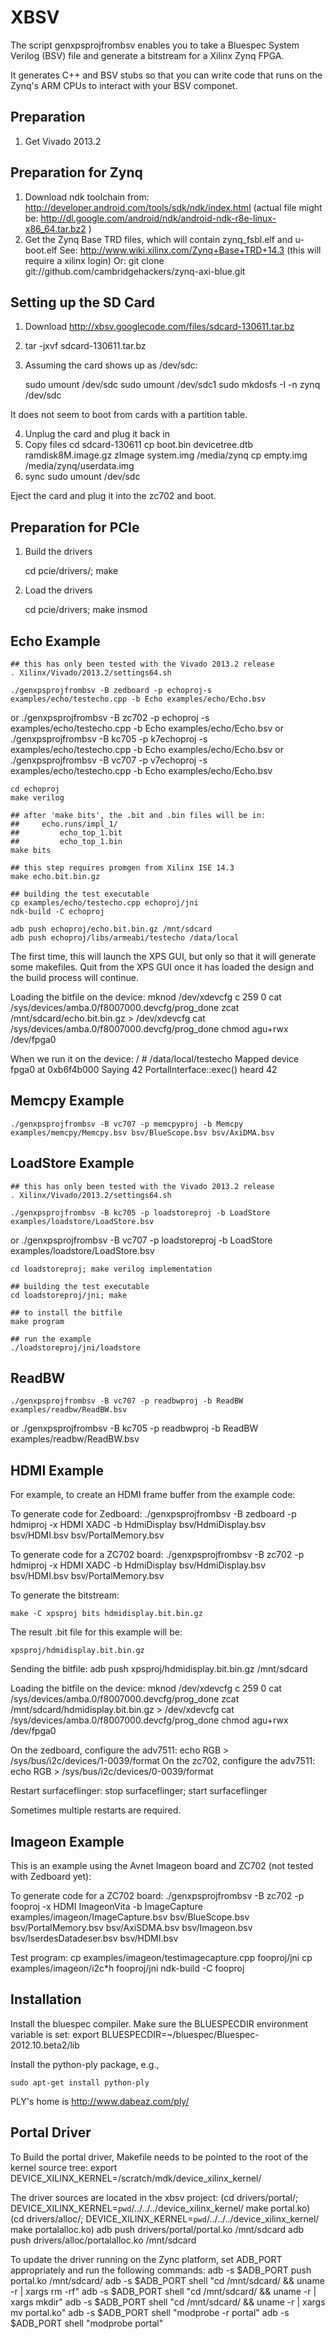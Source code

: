 XBSV
====

The script genxpsprojfrombsv enables you to take a Bluespec System
Verilog (BSV) file and generate a bitstream for a Xilinx Zynq FPGA. 

It generates C++ and BSV stubs so that you can write code that runs on
the Zynq's ARM CPUs to interact with your BSV componet.

Preparation
-----------

1. Get Vivado 2013.2

Preparation for Zynq
--------------------

1. Download ndk toolchain from: 
     http://developer.android.com/tools/sdk/ndk/index.html
     (actual file might be:
         http://dl.google.com/android/ndk/android-ndk-r8e-linux-x86_64.tar.bz2
     )
2. Get the Zynq Base TRD files, which will contain zynq_fsbl.elf and u-boot.elf
     See: http://www.wiki.xilinx.com/Zynq+Base+TRD+14.3
     (this will require a xilinx login)
   Or:
      git clone git://github.com/cambridgehackers/zynq-axi-blue.git

Setting up the SD Card
----------------------

1. Download http://xbsv.googlecode.com/files/sdcard-130611.tar.bz
2. tar -jxvf sdcard-130611.tar.bz
3. Assuming the card shows up as /dev/sdc:

   sudo umount /dev/sdc
   sudo umount /dev/sdc1
   sudo mkdosfs -I -n zynq /dev/sdc

It does not seem to boot from cards with a partition table.

4. Unplug the card and plug it back in
5. Copy files
   cd sdcard-130611
   cp boot.bin devicetree.dtb ramdisk8M.image.gz zImage system.img /media/zynq
   cp empty.img /media/zynq/userdata.img
5. sync
   sudo umount /dev/sdc

Eject the card and plug it into the zc702 and boot.

Preparation for PCIe
--------------------

1. Build the drivers

    cd pcie/drivers/; make

2. Load the drivers

    cd pcie/drivers; make insmod


Echo Example
------------

    ## this has only been tested with the Vivado 2013.2 release
    . Xilinx/Vivado/2013.2/settings64.sh

    ./genxpsprojfrombsv -B zedboard -p echoproj-s examples/echo/testecho.cpp -b Echo examples/echo/Echo.bsv
or
    ./genxpsprojfrombsv -B zc702 -p echoproj -s examples/echo/testecho.cpp -b Echo examples/echo/Echo.bsv
or
    ./genxpsprojfrombsv -B kc705 -p k7echoproj -s examples/echo/testecho.cpp -b Echo examples/echo/Echo.bsv
or
    ./genxpsprojfrombsv -B vc707 -p v7echoproj -s examples/echo/testecho.cpp -b Echo examples/echo/Echo.bsv

    cd echoproj
    make verilog

    ## after 'make bits', the .bit and .bin files will be in:
    ##     echo.runs/impl_1/
    ##         echo_top_1.bit
    ##         echo_top_1.bin
    make bits

    ## this step requires promgen from Xilinx ISE 14.3
    make echo.bit.bin.gz

    ## building the test executable
    cp examples/echo/testecho.cpp echoproj/jni
    ndk-build -C echoproj

    adb push echoproj/echo.bit.bin.gz /mnt/sdcard
    adb push echoproj/libs/armeabi/testecho /data/local

The first time, this will launch the XPS GUI, but only so that it will
generate some makefiles. Quit from the XPS GUI once it has loaded the
design and the build process will continue.

Loading the bitfile on the device:
    mknod /dev/xdevcfg c 259 0
    cat /sys/devices/amba.0/f8007000.devcfg/prog_done
    zcat /mnt/sdcard/echo.bit.bin.gz > /dev/xdevcfg
    cat /sys/devices/amba.0/f8007000.devcfg/prog_done
    chmod agu+rwx /dev/fpga0

When we run it on the device:
    / # /data/local/testecho 
    Mapped device fpga0 at 0xb6f4b000
    Saying 42
    PortalInterface::exec()
    heard 42

Memcpy Example
--------------

    ./genxpsprojfrombsv -B vc707 -p memcpyproj -b Memcpy examples/memcpy/Memcpy.bsv bsv/BlueScope.bsv bsv/AxiDMA.bsv


LoadStore Example
------------

    ## this has only been tested with the Vivado 2013.2 release
    . Xilinx/Vivado/2013.2/settings64.sh

    ./genxpsprojfrombsv -B kc705 -p loadstoreproj -b LoadStore examples/loadstore/LoadStore.bsv
or
    ./genxpsprojfrombsv -B vc707 -p loadstoreproj -b LoadStore examples/loadstore/LoadStore.bsv

    cd loadstoreproj; make verilog implementation

    ## building the test executable
    cd loadstoreproj/jni; make

    ## to install the bitfile
    make program

    ## run the example
    ./loadstoreproj/jni/loadstore

ReadBW
------

    ./genxpsprojfrombsv -B vc707 -p readbwproj -b ReadBW examples/readbw/ReadBW.bsv
or
    ./genxpsprojfrombsv -B kc705 -p readbwproj -b ReadBW examples/readbw/ReadBW.bsv


HDMI Example
------------

For example, to create an HDMI frame buffer from the example code:

To generate code for Zedboard:
    ./genxpsprojfrombsv -B zedboard -p hdmiproj -x HDMI XADC -b HdmiDisplay bsv/HdmiDisplay.bsv bsv/HDMI.bsv bsv/PortalMemory.bsv

To generate code for a ZC702 board:
    ./genxpsprojfrombsv -B zc702 -p hdmiproj -x HDMI XADC -b HdmiDisplay bsv/HdmiDisplay.bsv bsv/HDMI.bsv bsv/PortalMemory.bsv

To generate the bitstream:

    make -C xpsproj bits hdmidisplay.bit.bin.gz

The result .bit file for this example will be:

    xpsproj/hdmidisplay.bit.bin.gz

Sending the bitfile:
    adb push xpsproj/hdmidisplay.bit.bin.gz /mnt/sdcard

Loading the bitfile on the device:
    mknod /dev/xdevcfg c 259 0
    cat /sys/devices/amba.0/f8007000.devcfg/prog_done
    zcat /mnt/sdcard/hdmidisplay.bit.bin.gz > /dev/xdevcfg
    cat /sys/devices/amba.0/f8007000.devcfg/prog_done
    chmod agu+rwx /dev/fpga0

On the zedboard, configure the adv7511:
   echo RGB > /sys/bus/i2c/devices/1-0039/format
On the zc702, configure the adv7511:
   echo RGB > /sys/bus/i2c/devices/0-0039/format

Restart surfaceflinger:
   stop surfaceflinger; start surfaceflinger

Sometimes multiple restarts are required.

Imageon Example
---------------

This is an example using the Avnet Imageon board and ZC702 (not tested with Zedboard yet):

To generate code for a ZC702 board:
    ./genxpsprojfrombsv  -B zc702 -p fooproj -x HDMI ImageonVita -b ImageCapture examples/imageon/ImageCapture.bsv bsv/BlueScope.bsv bsv/PortalMemory.bsv bsv/AxiSDMA.bsv bsv/Imageon.bsv bsv/IserdesDatadeser.bsv bsv/HDMI.bsv

Test program:
    cp examples/imageon/testimagecapture.cpp fooproj/jni
    cp examples/imageon/i2c*h fooproj/jni
    ndk-build -C fooproj

Installation
------------

Install the bluespec compiler. Make sure the BLUESPECDIR environment
variable is set:
    export BLUESPECDIR=~/bluespec/Bluespec-2012.10.beta2/lib
	
Install the python-ply package, e.g.,

    sudo apt-get install python-ply

PLY's home is http://www.dabeaz.com/ply/

Portal Driver
-------------

To Build the portal driver, Makefile needs to be pointed to the root of the kernel source tree:
   export DEVICE_XILINX_KERNEL=/scratch/mdk/device_xilinx_kernel/

The driver sources are located in the xbsv project:
   (cd drivers/portal/; DEVICE_XILINX_KERNEL=`pwd`/../../../device_xilinx_kernel/ make portal.ko)
   (cd drivers/alloc/; DEVICE_XILINX_KERNEL=`pwd`/../../../device_xilinx_kernel/ make portalalloc.ko)
   adb push drivers/portal/portal.ko /mnt/sdcard
   adb push drivers/alloc/portalalloc.ko /mnt/sdcard

To update the driver running on the Zync platform, set ADB_PORT appropriately and run the following commands:
   adb -s $ADB_PORT push portal.ko /mnt/sdcard/
   adb -s $ADB_PORT shell "cd /mnt/sdcard/ && uname -r | xargs rm -rf"
   adb -s $ADB_PORT shell "cd /mnt/sdcard/ && uname -r | xargs mkdir"
   adb -s $ADB_PORT shell "cd /mnt/sdcard/ && uname -r | xargs mv portal.ko"
   adb -s $ADB_PORT shell "modprobe -r portal"
   adb -s $ADB_PORT shell "modprobe portal"

